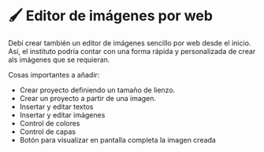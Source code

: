 # 🖌️ Editor de imágenes por web

Debí crear también un editor de imágenes sencillo por web desde el inicio. Así, el instituto podría contar con una forma rápida y personalizada de crear als imágenes que se requieran.

Cosas importantes a añadir:
<ul>
  <li>Crear proyecto definiendo un tamaño de lienzo.</li>
  <li>Crear un proyecto a partir de una imagen.</li>
  <li>Insertar y editar textos</li>
  <li>Insertar y editar imágenes</li>
  <li>Control de colores</li>
  <li>Control de capas</li>
  <li>Botón para visualizar en pantalla completa la imagen creada</li>
</ul>

